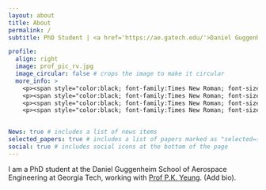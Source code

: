 ```yaml
---
layout: about
title: About
permalink: /
subtitle: PhD Student | <a href='https://ae.gatech.edu/'>Daniel Guggenheim School of Aerospace Engineering, Georgia Tech</a> 

profile:
  align: right
  image: prof_pic_rv.jpg
  image_circular: false # crops the image to make it circular
  more_info: >
    <p><span style="color:black; font-family:Times New Roman; font-size:2em;">Montgomery Knight Building, Office 412</span> </p>
    <p><span style="color:black; font-family:Times New Roman; font-size:2em;">Georgia Insitute of Technology</span> </p>
    <p><span style="color:black; font-family:Times New Roman; font-size:2em;">270 Ferst Drive NW, Atlanta, GA 30332, USA</span> </p>
    <p><span style="color:black; font-family:Times New Roman; font-size:2em;">Email: rvaideswaran3@gatech.edu</span> </p>
    

News: true # includes a list of news items
selected_papers: true # includes a list of papers marked as "selected={true}"
social: true # includes social icons at the bottom of the page
---
```


I am a PhD student at the Daniel Guggenheim School of Aerospace Engineering at Georgia Tech, working with [Prof P.K. Yeung](https://ae.gatech.edu/directory/person/pui-kuen-yeung). (Add bio).
